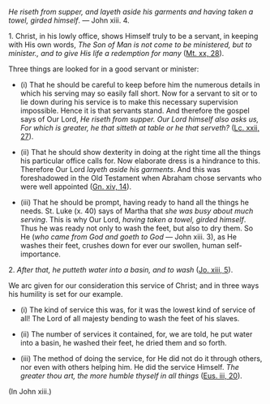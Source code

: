 
_He riseth from supper, and layeth aside his garments and having taken a towel, girded himself_. — John xiii. 4.

1\. Christ, in his lowly office, shows Himself truly to be a servant, in keeping with His own words, _The Son of Man is not come to be ministered, but to minister., and to give His life a redemption for many_ ([Mt. xx, 28](https://vulgata.online/bible/Mt.xx?ed=DR2&vfn=DR2.Mt.xx.28:vs)).

Three things are looked for in a good servant or minister:

- (i) That he should be careful to keep before him the numerous details in which his serving may so easily fall short. Now for a servant to sit or to lie down during his service is to make this necessary supervision impossible. Hence it is that servants stand. And therefore the gospel says of Our Lord, _He riseth from supper. Our Lord himself also asks us, For which is greater, he that sitteth at table or he that serveth?_ ([Lc. xxii, 27](https://vulgata.online/bible/Lc.xxii?ed=DR2&vfn=DR2.Lc.xxii.27:vs)).

- (ii) That he should show dexterity in doing at the right time all the things his particular office calls for. Now elaborate dress is a hindrance to this. Therefore Our Lord _layeth aside his garments_. And this was foreshadowed in the Old Testament when Abraham chose servants who were well appointed ([Gn. xiv, 14](https://vulgata.online/bible/Gn.xiv?ed=DR2&vfn=DR2.Gn.xiv.14:vs)).

- (iii) That he should be prompt, having ready to hand all the things he needs. St. Luke (x. 40) says of Martha that _she was busy about much serving_. This is why Our Lord, _having taken a towel, girded himself_. Thus he was ready not only to wash the feet, but also to dry them. So He (_who came from God and goeth to God_ — John xiii. 3), as He washes their feet, crushes down for ever our swollen, human self-importance.

2\. _After that, he putteth water into a basin, and to wash_ ([Jo. xiii, 5](https://vulgata.online/bible/Jo.xiii?ed=DR2&vfn=DR2.Jo.xiii.5:vs)).

We arc given for our consideration this service of Christ; and in three ways his humility is set for our example.

- (i) The kind of service this was, for it was the lowest kind of service of all! The Lord of all majesty bending to wash the feet of his slaves.

- (ii) The number of services it contained, for, we are told, he put water into a basin, he washed their feet, he dried them and so forth.

- (iii) The method of doing the service, for He did not do it through others, nor even with others helping him. He did the service Himself. _The greater thou art, the more humble thyself in all things_ ([Eus. iii, 20](https://vulgata.online/bible/Eus.iii?ed=DR2&vfn=DR2.Eus.iii.20:vs)).

(In John xiii.)

